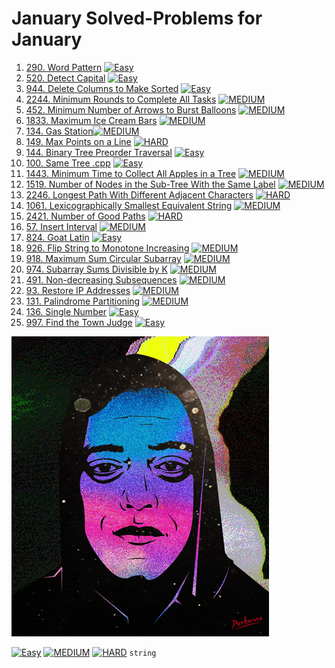 # January Solved-Problems for January
1. [290. Word Pattern](https://github.com/Helmy-JR/leetcode-2023/blob/main/January/01%20-%20290.%20Word%20Pattern%20.cpp) [![Easy](https://img.shields.io/badge/easy-green)](https://leetcode.com/problems/word-pattern/) 
1. [520. Detect Capital](https://github.com/Helmy-JR/leetcode-2023/blob/main/January/02%20-%20520.%20Detect%20Capital%20.cpp) [![Easy](https://img.shields.io/badge/easy-green)](https://leetcode.com/problems/detect-capital/)
1. [944. Delete Columns to Make Sorted](https://github.com/Helmy-JR/leetcode-2023/blob/main/January/03%20-%20944.%20Delete%20Columns%20to%20Make%20Sorted%20.cpp) [![Easy](https://img.shields.io/badge/easy-green)](https://leetcode.com/problems/delete-columns-to-make-sorted/)
1. [2244. Minimum Rounds to Complete All Tasks](https://github.com/Helmy-JR/leetcode-2023/blob/main/January/04%20-%202244.%20Minimum%20Rounds%20to%20Complete%20All%20Tasks%20.cpp) [![MEDIUM](https://img.shields.io/badge/medium-orange)](https://leetcode.com/problems/minimum-rounds-to-complete-all-tasks/)
1. [452. Minimum Number of Arrows to Burst Balloons](https://github.com/Helmy-JR/leetcode-2023/blob/main/January/05%20-%20452.%20Minimum%20Number%20of%20Arrows%20to%20Burst%20Balloons%20.cpp) [![MEDIUM](https://img.shields.io/badge/medium-orange)](https://leetcode.com/problems/minimum-number-of-arrows-to-burst-balloons/)
1. [1833. Maximum Ice Cream Bars](https://github.com/Helmy-JR/leetcode-2023/blob/main/January/06%20-%201833.%20Maximum%20Ice%20Cream%20Bars%20.cpp) [![MEDIUM](https://img.shields.io/badge/medium-orange)](https://leetcode.com/problems/maximum-ice-cream-bars/)
2. [134. Gas Station](https://github.com/Helmy-JR/leetcode-2023/blob/main/January/07%20-%20134.%20Gas%20Station%20.cpp)[![MEDIUM](https://img.shields.io/badge/medium-orange)](https://leetcode.com/problems/gas-station/)
3. [149. Max Points on a Line](https://github.com/Helmy-JR/leetcode-2023/blob/main/January/08%20-%20149.%20Max%20Points%20on%20a%20Line%20.cpp) [![HARD](https://img.shields.io/badge/hard-red)](https://leetcode.com/problems/max-points-on-a-line/)
4. [144. Binary Tree Preorder Traversal](https://github.com/Helmy-JR/leetcode-2023/blob/main/January/09%20-%20144.%20Binary%20Tree%20Preorder%20Traversal%20.cpp) [![Easy](https://img.shields.io/badge/easy-green)](https://leetcode.com/problems/binary-tree-preorder-traversal/)
5. [100. Same Tree .cpp](https://github.com/Helmy-JR/leetcode-2023/blob/main/January/10%20-%20100.%20Same%20Tree%20.cpp) [![Easy](https://img.shields.io/badge/easy-green)](https://leetcode.com/problems/same-tree/)
6. [1443. Minimum Time to Collect All Apples in a Tree](https://github.com/Helmy-JR/leetcode-2023/blob/main/January/11%20-%201443.%20Minimum%20Time%20to%20Collect%20All%20Apples%20in%20a%20Tree%20.cpp) [![MEDIUM](https://img.shields.io/badge/medium-orange)](https://leetcode.com/problems/minimum-time-to-collect-all-apples-in-a-tree/)
7. [1519. Number of Nodes in the Sub-Tree With the Same Label](https://github.com/Helmy-JR/leetcode-2023/blob/main/January/12%20-%201519.%20Number%20of%20Nodes%20in%20the%20Sub-Tree%20With%20the%20Same%20Label%20.cpp) [![MEDIUM](https://img.shields.io/badge/medium-orange)]([https://leetcode.com/problems/minimum-time-to-collect-all-apples-in-a-tree/](https://leetcode.com/problems/number-of-nodes-in-the-sub-tree-with-the-same-label/))
9. [2246. Longest Path With Different Adjacent Characters](https://github.com/Helmy-JR/leetcode-2023/blob/main/January/13%20-%202246.%20Longest%20Path%20With%20Different%20Adjacent%20Characters%20.cpp) [![HARD](https://img.shields.io/badge/hard-red)](https://leetcode.com/problems/longest-path-with-different-adjacent-characters/)
10. [1061. Lexicographically Smallest Equivalent String](https://github.com/Helmy-JR/leetcode-2023/blob/main/January/14%20-%201061.%20Lexicographically%20Smallest%20Equivalent%20String%20.cpp) [![MEDIUM](https://img.shields.io/badge/medium-orange)](https://leetcode.com/problems/lexicographically-smallest-equivalent-string/)
11. [2421. Number of Good Paths](https://github.com/Helmy-JR/leetcode-2023/blob/main/January/15%20-%202421.%20Number%20of%20Good%20Paths%20.cpp) [![HARD](https://img.shields.io/badge/hard-red)](https://leetcode.com/problems/number-of-good-paths/)
12. [57. Insert Interval](https://github.com/Helmy-JR/leetcode-2023/blob/main/January/16%20-%2057.%20Insert%20Interval%20.cpp) [![MEDIUM](https://img.shields.io/badge/medium-orange)](https://leetcode.com/problems/insert-interval/)
13. [824. Goat Latin](https://github.com/Helmy-JR/leetcode-2023/blob/main/January/17%20-%20824.%20Goat%20Latin%20.cpp) [![Easy](https://img.shields.io/badge/easy-red)](https://leetcode.com/problems/goat-latin/)
14. [926. Flip String to Monotone Increasing](https://github.com/Helmy-JR/leetcode-2023/blob/main/January/18%20-%20926.%20Flip%20String%20to%20Monotone%20Increasing%20.cpp) [![MEDIUM](https://img.shields.io/badge/medium-orange)](https://leetcode.com/problems/flip-string-to-monotone-increasing/)
15. [918. Maximum Sum Circular Subarray](https://github.com/Helmy-JR/leetcode-2023/blob/main/January/19%20-%20918.%20Maximum%20Sum%20Circular%20Subarray%20.cpp) [![MEDIUM](https://img.shields.io/badge/medium-orange)](https://leetcode.com/problems/maximum-sum-circular-subarray/)
16. [974. Subarray Sums Divisible by K](https://github.com/Helmy-JR/leetcode-2023/blob/main/January/20%20-%20974.%20Subarray%20Sums%20Divisible%20by%20K%20.cpp) [![MEDIUM](https://img.shields.io/badge/medium-orange)](https://leetcode.com/problems/subarray-sums-divisible-by-k/)
17. [491. Non-decreasing Subsequences](https://github.com/Helmy-JR/leetcode-2023/blob/main/January/21%20-%20491.%20Non-decreasing%20Subsequences%20.cpp) [![MEDIUM](https://img.shields.io/badge/medium-orange)](https://leetcode.com/problems/non-decreasing-subsequences/)
18. [93. Restore IP Addresses](https://github.com/Helmy-JR/leetcode-2023/blob/main/January/22%20-%2093.%20Restore%20IP%20Addresses%20.cpp) [![MEDIUM](https://img.shields.io/badge/medium-orange)](https://leetcode.com/problems/restore-ip-addresses/)
19. [131. Palindrome Partitioning](https://github.com/Helmy-JR/leetcode-2023/blob/main/January/23%20-%20131.%20Palindrome%20Partitioning%20.cpp) [![MEDIUM](https://img.shields.io/badge/medium-orange)](https://leetcode.com/problems/palindrome-partitioning/)
20. [136. Single Number](https://github.com/Helmy-JR/leetcode-2023/blob/main/January/24%20-%20136.%20Single%20Number%20.cpp) [![Easy](https://img.shields.io/badge/easy-green)](https://leetcode.com/problems/single-number/)
21. [997. Find the Town Judge](https://github.com/Helmy-JR/leetcode-2023/blob/main/January/25%20-%20997.%20Find%20the%20Town%20Judge%20.cpp) [![Easy](https://img.shields.io/badge/easy-green)](https://leetcode.com/problems/find-the-town-judge/)

![](https://github.com/Helmy-JR/leetcode-2023/blob/main/January/giphy.gif)


[![Easy](https://img.shields.io/badge/easy-green)](https://leetcode.com/problems/goat-latin/)
[![MEDIUM](https://img.shields.io/badge/medium-orange)](https://leetcode.com/problems/palindrome-partitioning/)
[![HARD](https://img.shields.io/badge/hard-red)](https://leetcode.com/problems/minimum-rounds-to-complete-all-tasks/)
`string` 
